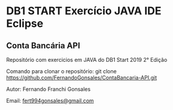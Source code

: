 # DB1 START Exercício JAVA IDE Eclipse

## Conta Bancária API

Repositório com exercicios em JAVA do DB1 Start 2019 2° Edição

Comando para clonar o repositório: git clone https://github.com/FernandoGonsales/ContaBancaria-API.git

Autor: Fernando Franchi Gonsales 

Email: fert994gonsales@gmail.com
